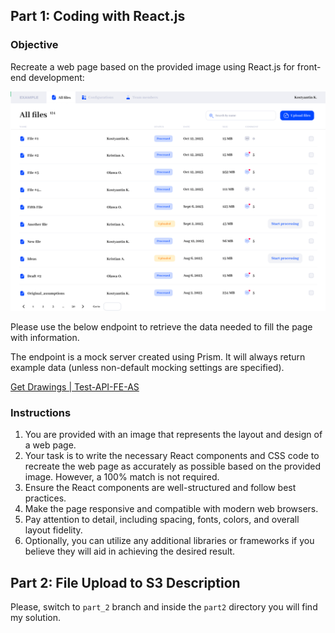 ## Part 1: Coding with React.js

### **Objective**

Recreate a web page based on the provided image using React.js for front-end development:

![alt text](image.png)

Please use the below endpoint to retrieve the data needed to fill the page with information.

The endpoint is a mock server created using Prism. It will always return example data (unless non-default mocking settings are specified).

[Get Drawings | Test-API-FE-AS](https://coxit-test.stoplight.io/docs/test-api-fe-as/branches/main/iuhughaz2uzto-get-drawings)

### **Instructions**

1. You are provided with an image that represents the layout and design of a web page.
2. Your task is to write the necessary React components and CSS code to recreate the web page as accurately as possible based on the provided image. However, a 100% match is not required.
3. Ensure the React components are well-structured and follow best practices.
4. Make the page responsive and compatible with modern web browsers.
5. Pay attention to detail, including spacing, fonts, colors, and overall layout fidelity.
6. Optionally, you can utilize any additional libraries or frameworks if you believe they will aid in achieving the desired result.

## Part 2: File Upload to S3 Description

Please, switch to `part_2` branch and inside the `part2` directory you will find my solution.

